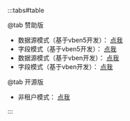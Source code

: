 :::tabs#table

@tab 赞助版

- 数据源模式（基于vben5开发）：   [点我](https://max-datasource.tangyh.top)
- 字段模式（基于vben5开发）：    [点我](https://max-column.tangyh.top)
- 数据源模式（基于vben开发）：   [点我](https://datasource.tangyh.top)
- 字段模式（基于vben开发）：    [点我](https://column.tangyh.top)

@tab 开源版

- 非租户模式：   [点我](https://none.tangyh.top)

:::
